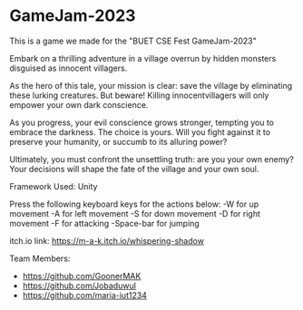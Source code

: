 # GameJam-2023
This is a game we made for the "BUET CSE Fest GameJam-2023"

Embark on a thrilling adventure in a village overrun by hidden monsters disguised as innocent villagers.

As the hero of this tale, your mission is clear: save the village by eliminating these lurking creatures. But beware! Killing innocentvillagers will only empower your own dark conscience.

As you progress, your evil conscience grows stronger, tempting you to embrace the darkness. The choice is yours. Will you fight against it to preserve your humanity, or succumb to its alluring power? 

Ultimately, you must confront the unsettling truth: are you your own enemy? Your decisions will shape the fate of the village and your own soul.

Framework Used: Unity

Press the following keyboard keys for the actions below:
-W for up movement
-A for left movement
-S for down movement
-D for right movement
-F for attacking
-Space-bar for jumping

itch.io link: https://m-a-k.itch.io/whispering-shadow

Team Members:
- https://github.com/GoonerMAK
- https://github.com/Jobaduwul
- https://github.com/maria-iut1234
